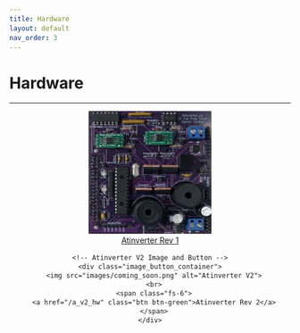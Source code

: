 ```yaml
---
title: Hardware
layout: default
nav_order: 3
---
```


# **Hardware**
***

<html>
<head>
  <style>
    .all_images {
      text-align: center; /* Center the entire section */
    }

    /* Style for each image and button container */
    .image_button_container {
      display: inline-block; /* Make each container inline */
      text-align: center; /* Center content within each container */
      margin: 20px; /* Add spacing between containers */
    }

    /* Style for images */
    .image_button_container img {
      width: 220px;
      height: 220px;
    }
  </style>
</head>
<body>
  <div class="all_images">
    <!-- Atinverter V1 Image and Button -->
    <div class="image_button_container">
      <img src="images/a_v1_front_view.jpg" alt="Atinverter V1">
      <br>
      <span class="fs-6">
      <a href="/a_v1_hw" class="btn btn-purple">Atinverter Rev 1</a>
      </span>
    </div>

    <!-- Atinverter V2 Image and Button -->
    <div class="image_button_container">
      <img src="images/coming_soon.png" alt="Atinverter V2">
      <br>
      <span class="fs-6">
      <a href="/a_v2_hw" class="btn btn-green">Atinverter Rev 2</a>
      </span>
    </div>
  </div>
</body>
</html>



